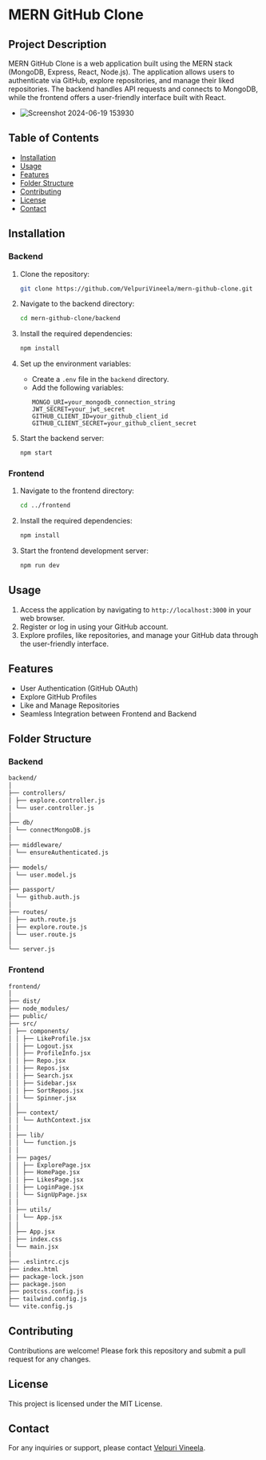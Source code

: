 # MERN GitHub Clone

## Project Description

MERN GitHub Clone is a web application built using the MERN stack (MongoDB, Express, React, Node.js). The application allows users to authenticate via GitHub, explore repositories, and manage their liked repositories. The backend handles API requests and connects to MongoDB, while the frontend offers a user-friendly interface built with React.
- ![Screenshot 2024-06-19 153930](https://github.com/VelpuriVineela/mern-github-clone/assets/134683293/53b0787c-29ff-4c5f-a095-1801d626e517)

## Table of Contents
- [Installation](#installation)
- [Usage](#usage)
- [Features](#features)
- [Folder Structure](#folder-structure)
- [Contributing](#contributing)
- [License](#license)
- [Contact](#contact)

## Installation

### Backend
1. Clone the repository:
    ```bash
    git clone https://github.com/VelpuriVineela/mern-github-clone.git
    ```
2. Navigate to the backend directory:
    ```bash
    cd mern-github-clone/backend
    ```
3. Install the required dependencies:
    ```bash
    npm install
    ```
4. Set up the environment variables:
    - Create a `.env` file in the `backend` directory.
    - Add the following variables:
        ```
        MONGO_URI=your_mongodb_connection_string
        JWT_SECRET=your_jwt_secret
        GITHUB_CLIENT_ID=your_github_client_id
        GITHUB_CLIENT_SECRET=your_github_client_secret
        ```

5. Start the backend server:
    ```bash
    npm start
    ```

### Frontend
1. Navigate to the frontend directory:
    ```bash
    cd ../frontend
    ```
2. Install the required dependencies:
    ```bash
    npm install
    ```
3. Start the frontend development server:
    ```bash
    npm run dev
    ```

## Usage
1. Access the application by navigating to `http://localhost:3000` in your web browser.
2. Register or log in using your GitHub account.
3. Explore profiles, like repositories, and manage your GitHub data through the user-friendly interface.

## Features
- User Authentication (GitHub OAuth)
- Explore GitHub Profiles
- Like and Manage Repositories
- Seamless Integration between Frontend and Backend

## Folder Structure

### Backend
```bash
backend/
│
├── controllers/
│ ├── explore.controller.js
│ └── user.controller.js
│
├── db/
│ └── connectMongoDB.js
│
├── middleware/
│ └── ensureAuthenticated.js
│
├── models/
│ └── user.model.js
│
├── passport/
│ └── github.auth.js
│
├── routes/
│ ├── auth.route.js
│ ├── explore.route.js
│ └── user.route.js
│
└── server.js
```

### Frontend
```bash
frontend/
│
├── dist/
├── node_modules/
├── public/
├── src/
│ ├── components/
│ │ ├── LikeProfile.jsx
│ │ ├── Logout.jsx
│ │ ├── ProfileInfo.jsx
│ │ ├── Repo.jsx
│ │ ├── Repos.jsx
│ │ ├── Search.jsx
│ │ ├── Sidebar.jsx
│ │ ├── SortRepos.jsx
│ │ └── Spinner.jsx
│ │
│ ├── context/
│ │ └── AuthContext.jsx
│ │
│ ├── lib/
│ │ └── function.js
│ │
│ ├── pages/
│ │ ├── ExplorePage.jsx
│ │ ├── HomePage.jsx
│ │ ├── LikesPage.jsx
│ │ ├── LoginPage.jsx
│ │ └── SignUpPage.jsx
│ │
│ ├── utils/
│ │ └── App.jsx
│ │
│ ├── App.jsx
│ ├── index.css
│ └── main.jsx
│
├── .eslintrc.cjs
├── index.html
├── package-lock.json
├── package.json
├── postcss.config.js
├── tailwind.config.js
└── vite.config.js
```


## Contributing
Contributions are welcome! Please fork this repository and submit a pull request for any changes.

## License
This project is licensed under the MIT License.

## Contact
For any inquiries or support, please contact [Velpuri Vineela](https://github.com/VelpuriVineela).
